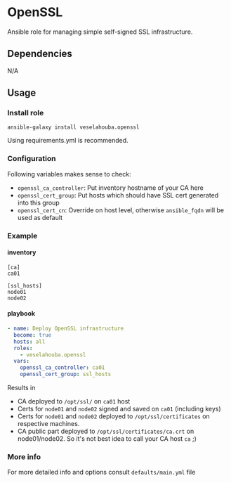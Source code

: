 # OpenSSL

Ansible role for managing simple self-signed SSL infrastructure.

## Dependencies
N/A

## Usage

### Install role

```
ansible-galaxy install veselahouba.openssl
```

Using requirements.yml is recommended.

### Configuration

Following variables makes sense to check:

- `openssl_ca_controller`: Put inventory hostname of your CA here
- `openssl_cert_group`: Put hosts which should have SSL cert generated into this group
- `openssl_cert_cn`: Override on host level, otherwise `ansible_fqdn` will be used as default


### Example

#### inventory

```
[ca]
ca01

[ssl_hosts]
node01
node02
```

#### playbook

```YAML
- name: Deploy OpenSSL infrastructure
  become: true
  hosts: all
  roles:
    - veselahouba.openssl
  vars:
    openssl_ca_controller: ca01
    openssl_cert_group: ssl_hosts
```

Results in
- CA deployed to `/opt/ssl/` on `ca01` host
- Certs for `node01` and `node02` signed and saved on `ca01` (including keys)
- Certs for `node01` and `node02` deployed to `/opt/ssl/certificates` on respective machines.
- CA public part deployed to `/opt/ssl/certificates/ca.crt` on node01/node02. So it's not best idea to call your CA host `ca` ;)


### More info
For more detailed info and options consult `defaults/main.yml` file
